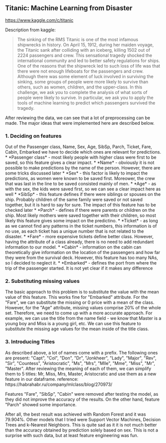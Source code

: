 <h2>Titanic: Machine Learning from Disaster</h2>

https://www.kaggle.com/c/titanic

Description from kaggle:
>The sinking of the RMS Titanic is one of the most infamous shipwrecks in history.  On April 15, 1912, during her maiden voyage, the Titanic sank after colliding with an iceberg, killing 1502 out of 2224 passengers and crew. This sensational tragedy shocked the international community and led to better safety regulations for ships. One of the reasons that the shipwreck led to such loss of life was that there were not enough lifeboats for the passengers and crew. Although there was some element of luck involved in surviving the sinking, some groups of people were more likely to survive than others, such as women, children, and the upper-class. In this challenge, we ask you to complete the analysis of what sorts of people were likely to survive. In particular, we ask you to apply the tools of machine learning to predict which passengers survived the tragedy.

After reviewing the data, we can see that a lot of preprocessing can be made. The major ideas that were implemented here are described below.

<h3>1. Deciding on features</h3>
Out of the Passenger class, Name, Sex, Age, SibSp, Parch,	Ticket,	Fare,	Cabin, Embarked we have to decide which ones are relevant for predictions.
* *Passenger class* - most likely people with higher class were first to be saved, so this feature gives a clear impact.
* *Name* - obviously it is not possible to make predictions by the name of the person. However, there are some tricks discussed later
* *Sex* - this factor is likely to impact the predictions, as women were known to be saved first. Moreower, the crew that was last in the line to be saved consisted mainly of men.
* *Age* - as with the sex, the kids were saved first, so we can see a clear impact here as well
* *SibSp* - this feature defines if there were siblings or spouses on the ship. Probably children of the same family were saved or not saved together, but it is hard to say for sure. The impact of this feature has to be checked later
* *Parch* - defines if there were parents or children on the ship. Most likely mothers were saved together with their children, so most likely this feature gives some impact on the predictino.
* *Ticket* - as long as we cannot find any patterns in the ticket numbers, this information is of no use, as each ticket has a unique number that is not related to the disaster.
* *Fare* - more expensive tickets define better class. However, having the attribute of a class already, there is no need to add redundant information to our model.
* *Cabin* - information on the cabin can theoretically give information on the location of the passengers and how far they were from the survival deck. However, this feature has too many NAs, so I decided to neglect it.
* *Embarked* - defines the port from where the trip of the passenger started. It is not yet clear if it makes any difference

<h3>2. Substituting missing values</h3>
The basic approach to this problem is to substitute the value with the mean value of this feature. This works fine for "Embarked" attribute. For the "Fare", we can substitute the missing or 0 price with a mean of the class. However, for the "Age" attribute, missing values comprise 20% of the whole set. Therefore, we need to come up with a more accurate approach. For example, we can use the title from the name field - we know that Master is a young boy and Miss is a young girl, etc. We can use this feature to substitute the missing age values for the mean inside of the title class.

<h3>3. Introducing Titles</h3>
As described above, a lot of names come with a prefix. The following ones are present: "Capt", "Col", "Don", "Dr", "Jonkheer", "Lady", "Major", "Rev", "Sir", "Countess", "Aristocratic", "Ms", "Mrs", "Mlle", "Mme", "Miss", "Mr", "Master". After reviewing the meaning of each of them, we can simplify them to 5 titles: Mr, Miss, Mrs, Master, Aristocratic and use them as a new feature in our dataframe.
reference: https://habrahabr.ru/company/mlclass/blog/270973/

Features "Fare", "SibSp", "Cabin" were removed after testing the model, as they did not improve the accuracy of the results. On the other hand, feature "Parch" showed some importance.

After all, the best result was achieved with Random Forest and it was 79.904%. Other models that I tried were Support Vector Machines, Decision Trees and k-Nearest Neighbors. This is quite sad as it it is not much better than the accuracy obtained by prediction solely based on sex. This is not a surprise with such data, but at least feature engineering was fun.
